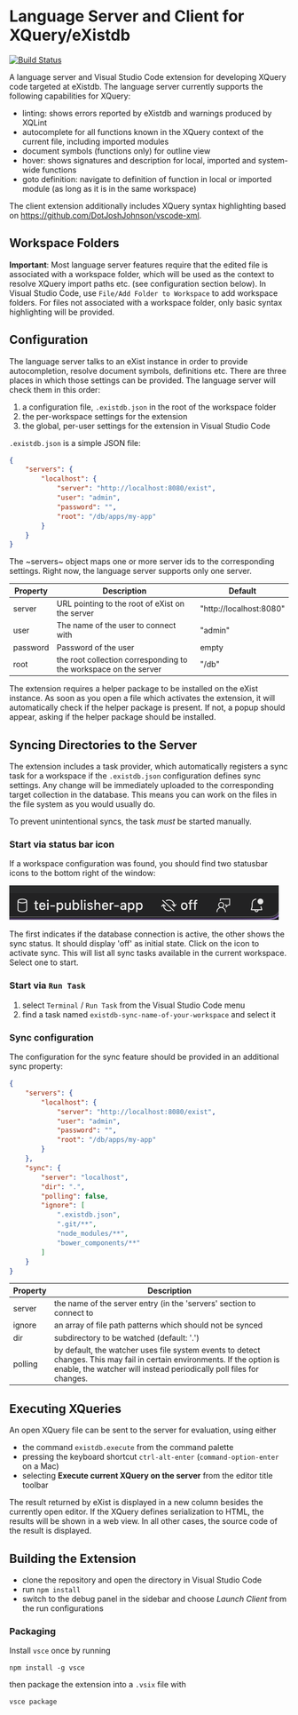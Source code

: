 # Language Server and Client for XQuery/eXistdb

[![Build Status](https://travis-ci.com/wolfgangmm/existdb-langserver.svg?branch=master)](https://travis-ci.com/wolfgangmm/existdb-langserver)

A language server and Visual Studio Code extension for developing XQuery code targeted at eXistdb. The language server currently supports the following capabilities for XQuery:

* linting: shows errors reported by eXistdb and warnings produced by XQLint
* autocomplete for all functions known in the XQuery context of the current file, including imported modules
* document symbols (functions only) for outline view
* hover: shows signatures and description for local, imported and system-wide functions
* goto definition: navigate to definition of function in local or imported module (as long as it is in the same workspace)

The client extension additionally includes XQuery syntax highlighting based on https://github.com/DotJoshJohnson/vscode-xml.

## Workspace Folders

**Important**: Most language server features require that the edited file is associated with a workspace folder, which will be used as the context to resolve XQuery import paths etc. (see configuration section below). In Visual Studio Code, use `File/Add Folder to Workspace` to add workspace folders. For files not associated with a workspace folder, only basic syntax highlighting will be provided.

## Configuration

The language server talks to an eXist instance in order to provide autocompletion, resolve document symbols, definitions etc. There are three places in which those settings can be provided. The language server will check them in this order:

1. a configuration file, `.existdb.json` in the root of the workspace folder
2. the per-workspace settings for the extension
3. the global, per-user settings for the extension in Visual Studio Code

`.existdb.json` is a simple JSON file:

```json
{
    "servers": {
        "localhost": {
            "server": "http://localhost:8080/exist",
            "user": "admin",
            "password": "",
            "root": "/db/apps/my-app"
        }
    }
}
```

The ~servers~ object maps one or more server ids to the corresponding settings. Right now, the language server supports only one server.

| Property | Description                                                      | Default                 |
| -------- | ---------------------------------------------------------------- | ----------------------- |
| server   | URL pointing to the root of eXist on the server                  | "http://localhost:8080" |
| user     | The name of the user to connect with                             | "admin"                 |
| password | Password of the user                                             | empty                   |
| root     | the root collection corresponding to the workspace on the server | "/db"                   |

The extension requires a helper package to be installed on the eXist instance. As soon as you open a file which activates the extension, it will automatically check if the helper package is present. If not, a popup should appear, asking if the helper package should be installed.

## Syncing Directories to the Server

The extension includes a task provider, which automatically registers a sync task for a workspace if the `.existdb.json` configuration defines sync settings. Any change will be immediately uploaded to the corresponding target collection in the database. This means you can work on the files in the file system as you would usually do.

To prevent unintentional syncs, the task *must* be started manually.

### Start via status bar icon

If a workspace configuration was found, you should find two statusbar icons to the bottom right of the window: 

![Statusbar screenshot](resources/statusbar.png)

The first indicates if the database connection is active, the other shows the sync status. It should display 'off' as initial state. Click on the icon to activate sync. This will list all sync tasks available in the current workspace. Select one to start.

### Start via `Run Task`

1. select `Terminal` / `Run Task` from the Visual Studio Code menu
2. find a task named `existdb-sync-name-of-your-workspace` and select it

### Sync configuration

The configuration for the sync feature should be provided in an additional sync property:

```json
{
    "servers": {
        "localhost": {
            "server": "http://localhost:8080/exist",
            "user": "admin",
            "password": "",
            "root": "/db/apps/my-app"    
        }
    },
    "sync": {
        "server": "localhost",
        "dir": ".",
        "polling": false,
        "ignore": [
            ".existdb.json",
            ".git/**",
            "node_modules/**",
            "bower_components/**"
        ]
    }
}
```

| Property | Description                                                           |
| -------- | --------------------------------------------------------------------- |
| server   | the name of the server entry (in the 'servers'  section to connect to |
| ignore   | an array of file path patterns which should not be synced             |
| dir      | subdirectory to be watched (default: '.')                             |
| polling  | by default, the watcher uses file system events to detect changes. This may fail in certain environments. If the option is enable, the watcher will instead periodically poll files for changes. |

## Executing XQueries

An open XQuery file can be sent to the server for evaluation, using either

* the command `existdb.execute` from the command palette
* pressing the keyboard shortcut `ctrl-alt-enter` (`command-option-enter` on a Mac)
* selecting **Execute current XQuery on the server** from the editor title toolbar

The result returned by eXist is displayed in a new column besides the currently open editor. If the XQuery defines serialization to HTML, the results will be shown in a web view. In all other cases, the source code of the result is displayed.

## Building the Extension

* clone the repository and open the directory in Visual Studio Code
* run `npm install`
* switch to the debug panel in the sidebar and choose *Launch Client* from the run configurations

### Packaging

Install `vsce` once by running

```
npm install -g vsce
```

then package the extension into a `.vsix` file with

```
vsce package
```
